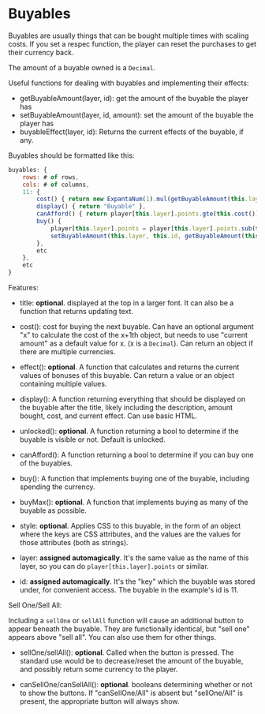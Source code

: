 # Buyables

Buyables are usually things that can be bought multiple times with scaling costs. If you set a respec function, the player can reset the purchases to get their currency back.

The amount of a buyable owned is a `Decimal`. 

Useful functions for dealing with buyables and implementing their effects:

- getBuyableAmount(layer, id): get the amount of the buyable the player has
- setBuyableAmount(layer, id, amount): set the amount of the buyable the player has
- buyableEffect(layer, id): Returns the current effects of the buyable, if any.

Buyables should be formatted like this:

```js
buyables: {
    rows: # of rows,
    cols: # of columns,
    11: {
        cost() { return new ExpantaNum(1).mul(getBuyableAmount(this.layer, this.id)) },
        display() { return "Buyable" },
        canAfford() { return player[this.layer].points.gte(this.cost()) },
        buy() {
            player[this.layer].points = player[this.layer].points.sub(this.cost())
            setBuyableAmount(this.layer, this.id, getBuyableAmount(this.layer, this.id).add(1))
        },
        etc
    },
    etc
}
```

Features:

- title: **optional**. displayed at the top in a larger font. It can also be a function that returns updating text.

- cost(): cost for buying the next buyable. Can have an optional argument "x" to calculate the cost of the x+1th object, but needs to use "current amount" as a default value for x. (x is a `Decimal`). Can return an object if there are multiple currencies.
                    
- effect(): **optional**. A function that calculates and returns the current values of bonuses of this buyable. Can return a value or an object containing multiple values.

- display(): A function returning everything that should be displayed on the buyable after the title, likely including the description, amount bought, cost, and current effect. Can use basic HTML.

- unlocked(): **optional**. A function returning a bool to determine if the buyable is visible or not. Default is unlocked.

- canAfford(): A function returning a bool to determine if you can buy one of the buyables.

- buy(): A function that implements buying one of the buyable, including spending the currency.

- buyMax(): **optional**. A function that implements buying as many of the buyable as possible.

- style: **optional**. Applies CSS to this buyable, in the form of an object where the keys are CSS attributes, and the values are the values for those attributes (both as strings).
         
- layer: **assigned automagically**. It's the same value as the name of this layer, so you can do `player[this.layer].points` or similar.

- id: **assigned automagically**. It's the "key" which the buyable was stored under, for convenient access. The buyable in the example's id is 11.

Sell One/Sell All:

Including a `sellOne` or `sellAll` function will cause an additional button to appear beneath the buyable. They are functionally identical, but "sell one" appears above "sell all". You can also use them for other things.

- sellOne/sellAll(): **optional**. Called when the button is pressed. The standard use would be to decrease/reset the amount of the buyable, and possibly return some currency to the player.

- canSellOne/canSellAll(): **optional**. booleans determining whether or not to show the buttons. If  "canSellOne/All" is absent but "sellOne/All" is present, the appropriate button will always show.
